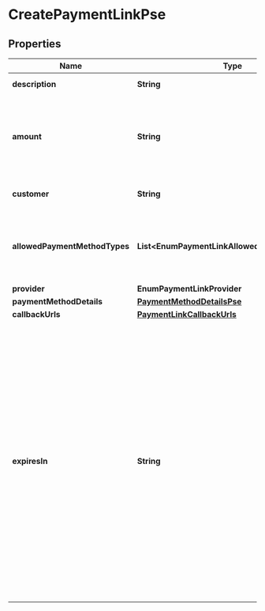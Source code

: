 

# CreatePaymentLinkPse


## Properties

| Name | Type | Description | Notes |
|------------ | ------------- | ------------- | -------------|
|**description** | **String** | The description of the payment.  |  |
|**amount** | **String** | Amount to be paid by your customer.   For PSE, you can only send whole numbers (integers). For example: &#x60;\&quot;137\&quot;&#x60;  |  |
|**customer** | **String** | Belvo&#39;s unique ID to reference the customer.  |  |
|**allowedPaymentMethodTypes** | **List&lt;EnumPaymentLinkAllowedPaymentMethod&gt;** | A list of payment method types allowed in this payment intent. For PSE, this value must be set to &#x60;pse&#x60;. |  [optional] |
|**provider** | **EnumPaymentLinkProvider** |  |  |
|**paymentMethodDetails** | [**PaymentMethodDetailsPse**](PaymentMethodDetailsPse.md) |  |  |
|**callbackUrls** | [**PaymentLinkCallbackUrls**](PaymentLinkCallbackUrls.md) |  |  [optional] |
|**expiresIn** | **String** | The payment link expiration time. It allows the following formats to be sent through:    - whole number + &#x60;m&#x60; for x amount of minutes. For example: &#x60;15m&#x60; for 15 minutes.   - whole number + &#x60;h&#x60; for x amount of hours. For example: &#x60;12h&#x60; for 12 hours.   - whole number + &#x60;d&#x60; for x amount of days. For example: &#x60;30d&#x60; for 30 days.    ℹ️ The minimum expiration time allowed for a payment link is &#x60;1m&#x60; (1 minute) and the maximum is &#x60;90d&#x60; (90 days). |  [optional] |



